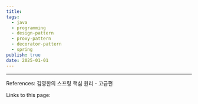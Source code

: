 ```yaml
---
title: 
tags:
  - java
  - programming
  - design-pattern
  - proxy-pattern
  - decorator-pattern
  - spring
publish: true
date: 2025-01-01
---
```




---
References: 김영한의 스프링 핵심 원리 - 고급편

Links to this page: 